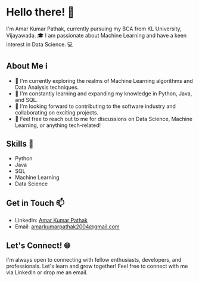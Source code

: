 
# Hello there! 👋

I'm Amar Kumar Pathak, currently pursuing my BCA from KL University, Vijayawada. 🎓 I am passionate about Machine Learning and have a keen interest in Data Science. 💻

## About Me ℹ️

- 🔭 I'm currently exploring the realms of Machine Learning algorithms and Data Analysis techniques.
- 🌱 I'm constantly learning and expanding my knowledge in Python, Java, and SQL.
- 👯 I'm looking forward to contributing to the software industry and collaborating on exciting projects.
- 💬 Feel free to reach out to me for discussions on Data Science, Machine Learning, or anything tech-related!

## Skills 🚀

- Python
- Java
- SQL
- Machine Learning
- Data Science

## Get in Touch 📫

- LinkedIn: [Amar Kumar Pathak](www.linkedin.com/in/amar-kumar-pathak-661a66258)
- Email: amarkumarpathak2004@gmail.com

## Let's Connect! 🌐

I'm always open to connecting with fellow enthusiasts, developers, and professionals. Let's learn and grow together! Feel free to connect with me via LinkedIn or drop me an email.



